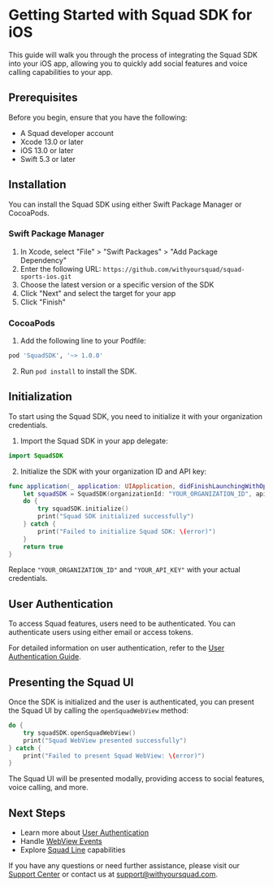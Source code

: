 # Getting Started with Squad SDK for iOS

This guide will walk you through the process of integrating the Squad SDK into your iOS app, allowing you to quickly add social features and voice calling capabilities to your app.

## Prerequisites

Before you begin, ensure that you have the following:

- A Squad developer account
- Xcode 13.0 or later
- iOS 13.0 or later
- Swift 5.3 or later

## Installation

You can install the Squad SDK using either Swift Package Manager or CocoaPods.

### Swift Package Manager

1. In Xcode, select "File" > "Swift Packages" > "Add Package Dependency"
2. Enter the following URL: `https://github.com/withyoursquad/squad-sports-ios.git`
3. Choose the latest version or a specific version of the SDK
4. Click "Next" and select the target for your app
5. Click "Finish"

### CocoaPods

1. Add the following line to your Podfile:

```ruby
pod 'SquadSDK', '~> 1.0.0'
```

2. Run `pod install` to install the SDK.

## Initialization

To start using the Squad SDK, you need to initialize it with your organization credentials.

1. Import the Squad SDK in your app delegate:

```swift
import SquadSDK
```

2. Initialize the SDK with your organization ID and API key:

```swift
func application(_ application: UIApplication, didFinishLaunchingWithOptions launchOptions: [UIApplication.LaunchOptionsKey: Any]?) -> Bool {
    let squadSDK = SquadSDK(organizationId: "YOUR_ORGANIZATION_ID", apiKey: "YOUR_API_KEY")
    do {
        try squadSDK.initialize()
        print("Squad SDK initialized successfully")
    } catch {
        print("Failed to initialize Squad SDK: \(error)")
    }
    return true
}
```

Replace `"YOUR_ORGANIZATION_ID"` and `"YOUR_API_KEY"` with your actual credentials.

## User Authentication

To access Squad features, users need to be authenticated. You can authenticate users using either email or access tokens.

For detailed information on user authentication, refer to the [User Authentication Guide](user-auth.md).

## Presenting the Squad UI

Once the SDK is initialized and the user is authenticated, you can present the Squad UI by calling the `openSquadWebView` method:

```swift
do {
    try squadSDK.openSquadWebView()
    print("Squad WebView presented successfully")
} catch {
    print("Failed to present Squad WebView: \(error)")
}
```

The Squad UI will be presented modally, providing access to social features, voice calling, and more.

## Next Steps

- Learn more about [User Authentication](user-auth.md)
- Handle [WebView Events](webview-events.md)
- Explore [Squad Line](../squad-line.md) capabilities

If you have any questions or need further assistance, please visit our [Support Center](https://support.withyoursquad.com) or contact us at support@withyoursquad.com.
